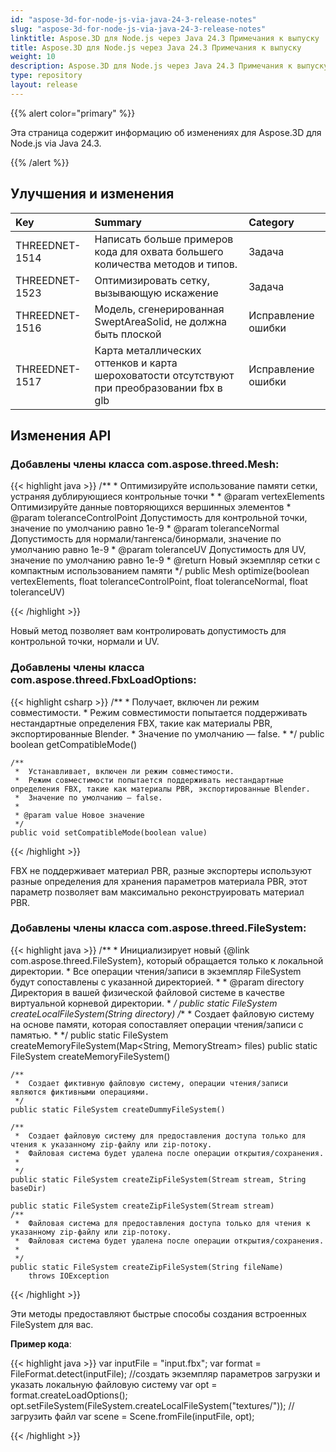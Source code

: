 ```yaml
---
id: "aspose-3d-for-node-js-via-java-24-3-release-notes"
slug: "aspose-3d-for-node-js-via-java-24-3-release-notes"
linktitle: Aspose.3D для Node.js через Java 24.3 Примечания к выпуску
title: Aspose.3D для Node.js через Java 24.3 Примечания к выпуску
weight: 10
description: Aspose.3D для Node.js через Java 24.3 Примечания к выпуску — последние обновления и исправления.
type: repository
layout: release
---
```


{{% alert color="primary" %}}

Эта страница содержит информацию об изменениях для Aspose.3D для Node.js via Java 24.3.

{{% /alert %}}
## **Улучшения и изменения**

|**Key**|**Summary**|**Category**|
| :- | :- | :- |
| THREEDNET-1514 | Написать больше примеров кода для охвата большего количества методов и типов. | Задача |
| THREEDNET-1523 | Оптимизировать сетку, вызывающую искажение | Задача |
| THREEDNET-1516 | Модель, сгенерированная SweptAreaSolid, не должна быть плоской | Исправление ошибки |
| THREEDNET-1517 | Карта металлических оттенков и карта шероховатости отсутствуют при преобразовании fbx в glb | Исправление ошибки |


## Изменения API ##

### Добавлены члены класса **com.aspose.threed.Mesh**:

{{< highlight java >}}
    /**
     *  Оптимизируйте использование памяти сетки, устраняя дублирующиеся контрольные точки
     *
     * @param vertexElements Оптимизируйте данные повторяющихся вершинных элементов
     * @param toleranceControlPoint Допустимость для контрольной точки, значение по умолчанию равно 1e-9
     * @param toleranceNormal Допустимость для нормали/тангенса/бинормали, значение по умолчанию равно 1e-9
     * @param toleranceUV Допустимость для UV, значение по умолчанию равно 1e-9
     * @return Новый экземпляр сетки с компактным использованием памяти
     */
    public Mesh optimize(boolean vertexElements, float toleranceControlPoint, float toleranceNormal, float toleranceUV)

{{< /highlight >}}

Новый метод позволяет вам контролировать допустимость для контрольной точки, нормали и UV.

### Добавлены члены класса **com.aspose.threed.FbxLoadOptions**:

{{< highlight csharp >}}
    /**
     *  Получает, включен ли режим совместимости.
     *  Режим совместимости попытается поддерживать нестандартные определения FBX, такие как материалы PBR, экспортированные Blender.
     *  Значение по умолчанию — false.
     *
     */
    public boolean getCompatibleMode()
    
    /**
     *  Устанавливает, включен ли режим совместимости.
     *  Режим совместимости попытается поддерживать нестандартные определения FBX, такие как материалы PBR, экспортированные Blender.
     *  Значение по умолчанию — false.
     *
     * @param value Новое значение
     */
    public void setCompatibleMode(boolean value)

{{< /highlight >}}

FBX не поддерживает материал PBR, разные экспортеры используют разные определения для хранения параметров материала PBR, этот параметр позволяет вам максимально реконструировать материал PBR.

### Добавлены члены класса **com.aspose.threed.FileSystem**:

{{< highlight java >}}
    /**
     *  Инициализирует новый {@link com.aspose.threed.FileSystem}, который обращается только к локальной директории.
     *  Все операции чтения/записи в экземпляр FileSystem будут сопоставлены с указанной директорией.
     *
     * @param directory Директория в вашей физической файловой системе в качестве виртуальной корневой директории.
     *
     */
    public static FileSystem createLocalFileSystem(String directory)
    /**
     *  Создает файловую систему на основе памяти, которая сопоставляет операции чтения/записи с памятью.
     *
     */
    public static FileSystem createMemoryFileSystem(Map<String, MemoryStream> files)
    public static FileSystem createMemoryFileSystem()

    /**
     *  Создает фиктивную файловую систему, операции чтения/записи являются фиктивными операциями.
     */
    public static FileSystem createDummyFileSystem()

    /**
     *  Создает файловую систему для предоставления доступа только для чтения к указанному zip-файлу или zip-потоку.
     *  Файловая система будет удалена после операции открытия/сохранения.
     *
     */
    public static FileSystem createZipFileSystem(Stream stream, String baseDir)

    public static FileSystem createZipFileSystem(Stream stream)
    /**
     *  Файловая система для предоставления доступа только для чтения к указанному zip-файлу или zip-потоку.
     *  Файловая система будет удалена после операции открытия/сохранения.
     *
     */
    public static FileSystem createZipFileSystem(String fileName)
        throws IOException

{{< /highlight >}}

Эти методы предоставляют быстрые способы создания встроенных FileSystem для вас.

**Пример кода**:

{{< highlight java >}}
     var inputFile = "input.fbx";
     var format = FileFormat.detect(inputFile);
     //создать экземпляр параметров загрузки и указать локальную файловую систему
     var opt = format.createLoadOptions();
     opt.setFileSystem(FileSystem.createLocalFileSystem("textures/"));
     //загрузить файл
     var scene = Scene.fromFile(inputFile, opt);

{{< /highlight >}}